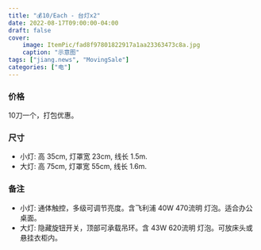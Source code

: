 ```yaml
---
title: "💰10/Each - 台灯x2"
date: 2022-08-17T09:00:00-04:00
draft: false
cover:
    image: ItemPic/fad8f97801822917a1aa23363473c8a.jpg
    caption: "示意图"
tags: ["jiang.news", "MovingSale"]
categories: ["电"]
---
```


### 价格
10刀一个，打包优惠。

### 尺寸
- 小灯: 高 35cm, 灯罩宽 23cm, 线长 1.5m.
- 大灯: 高 75cm, 灯罩宽 55cm, 线长 1.6m.

### 备注
- 小灯: 通体触控，多级可调节亮度。含飞利浦 40W 470流明 灯泡。适合办公桌面。
- 大灯: 隐藏旋钮开关，顶部可承载吊环。含 43W 620流明 灯泡。可放床头或悬挂衣柜内。



